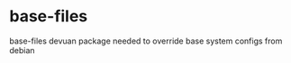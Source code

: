 base-files
==========

base-files devuan package needed to override 
base system configs from debian
